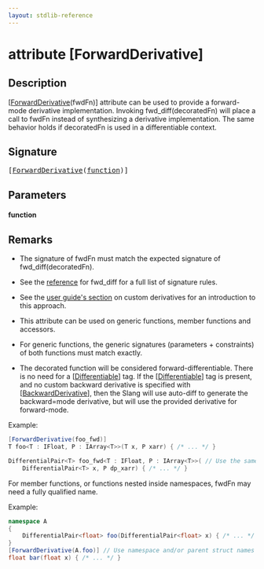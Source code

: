 ```yaml
---
layout: stdlib-reference
---
```


# attribute [ForwardDerivative]

## Description

<span class='code'>[<a href="forwardderivative-07.html">ForwardDerivative</a>(fwdFn)]</span> attribute can be used to provide a forward-mode
derivative implementation.
Invoking <span class='code'>fwd_diff(decoratedFn)</span> will place a call to <span class='code'>fwdFn</span> instead of synthesizing
a derivative implementation.
The same behavior holds if <span class='code'>decoratedFn</span> is used in a differentiable context.



## Signature

<pre>
[<a href="forwardderivative-07.html">ForwardDerivative</a>(<a href="forwardderivative-07.html#decl-function" class="code_param">function</a>)]
</pre>

## Parameters

####  <a id="decl-function"></a>function

## Remarks


- The signature of <span class='code'>fwdFn</span> must match the expected signature of <span class='code'>fwd_diff(decoratedFn)</span>.
- See the [reference](https://shader-slang.org/slang/user-guide/autodiff.html#fwd_difff--slang_function---slang_function) for <span class='code'>fwd_diff</span> for a full list of signature rules.
- See the [user guide's section](https://shader-slang.org/slang/user-guide/autodiff.html#user-defined-derivative-functions) on custom derivatives for an introduction to this approach.

- This attribute can be used on generic functions, member functions and accessors.
- For generic functions, the generic signatures (parameters + constraints) of both functions must match exactly.

- The decorated function will be considered forward-differentiable. There is no need for a <span class='code'>[<a href="differentiable-0.html">Differentiable</a>]</span> tag.
If the <span class='code'>[<a href="differentiable-0.html">Differentiable</a>]</span> tag is present,
and no custom backward derivative is specified with <span class='code'>[<a href="backwardderivative-08.html">BackwardDerivative</a>]</span>, then the
Slang will use auto-diff to generate the backward=mode derivative, but will use the provided
derivative for forward-mode.

Example:
```csharp
[ForwardDerivative(foo_fwd)]
T foo<T : IFloat, P : IArray<T>>(T x, P xarr) { /* ... */ }

DifferentialPair<T> foo_fwd<T : IFloat, P : IArray<T>>( // Use the same generic signature for a match.
    DifferentialPair<T> x, P dp_xarr) { /* ... */ }
```

For member functions, or functions nested inside namespaces, <span class='code'>fwdFn</span> may need a fully qualified name.

Example:
```csharp
namespace A
{
    DifferentialPair<float> foo(DifferentialPair<float> x) { /* ... */ }
}
[ForwardDerivative(A.foo)] // Use namespace and/or parent struct names
float bar(float x) { /* ... */ }
```


